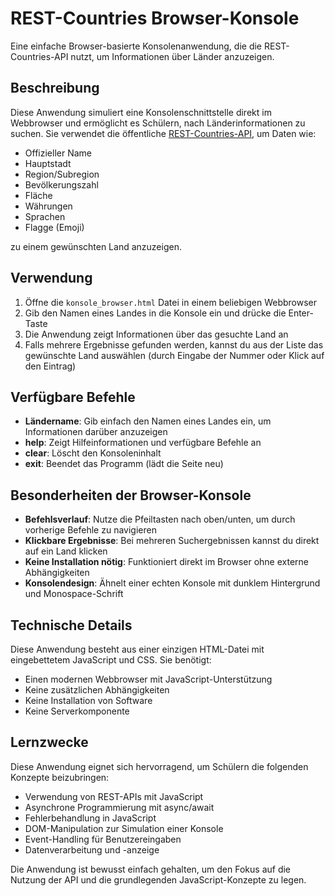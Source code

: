 # REST-Countries Browser-Konsole

Eine einfache Browser-basierte Konsolenanwendung, die die REST-Countries-API nutzt, um Informationen über Länder anzuzeigen.

## Beschreibung

Diese Anwendung simuliert eine Konsolenschnittstelle direkt im Webbrowser und ermöglicht es Schülern, nach Länderinformationen zu suchen. Sie verwendet die öffentliche [REST-Countries-API](https://restcountries.com), um Daten wie:

- Offizieller Name
- Hauptstadt
- Region/Subregion
- Bevölkerungszahl
- Fläche
- Währungen
- Sprachen
- Flagge (Emoji)

zu einem gewünschten Land anzuzeigen.

## Verwendung

1. Öffne die `konsole_browser.html` Datei in einem beliebigen Webbrowser
2. Gib den Namen eines Landes in die Konsole ein und drücke die Enter-Taste
3. Die Anwendung zeigt Informationen über das gesuchte Land an
4. Falls mehrere Ergebnisse gefunden werden, kannst du aus der Liste das gewünschte Land auswählen (durch Eingabe der Nummer oder Klick auf den Eintrag)

## Verfügbare Befehle

- **Ländername**: Gib einfach den Namen eines Landes ein, um Informationen darüber anzuzeigen
- **help**: Zeigt Hilfeinformationen und verfügbare Befehle an
- **clear**: Löscht den Konsoleninhalt
- **exit**: Beendet das Programm (lädt die Seite neu)

## Besonderheiten der Browser-Konsole

- **Befehlsverlauf**: Nutze die Pfeiltasten nach oben/unten, um durch vorherige Befehle zu navigieren
- **Klickbare Ergebnisse**: Bei mehreren Suchergebnissen kannst du direkt auf ein Land klicken
- **Keine Installation nötig**: Funktioniert direkt im Browser ohne externe Abhängigkeiten
- **Konsolendesign**: Ähnelt einer echten Konsole mit dunklem Hintergrund und Monospace-Schrift

## Technische Details

Diese Anwendung besteht aus einer einzigen HTML-Datei mit eingebettetem JavaScript und CSS. Sie benötigt:
- Einen modernen Webbrowser mit JavaScript-Unterstützung
- Keine zusätzlichen Abhängigkeiten
- Keine Installation von Software
- Keine Serverkomponente

## Lernzwecke

Diese Anwendung eignet sich hervorragend, um Schülern die folgenden Konzepte beizubringen:

- Verwendung von REST-APIs mit JavaScript
- Asynchrone Programmierung mit async/await
- Fehlerbehandlung in JavaScript
- DOM-Manipulation zur Simulation einer Konsole
- Event-Handling für Benutzereingaben
- Datenverarbeitung und -anzeige

Die Anwendung ist bewusst einfach gehalten, um den Fokus auf die Nutzung der API und die grundlegenden JavaScript-Konzepte zu legen. 